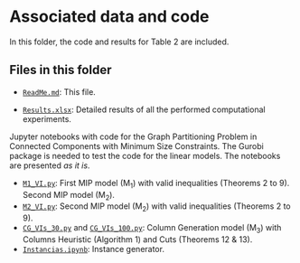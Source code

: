 # Associated data and code

In this folder, the code and results for Table 2 are included.

## Files in this folder

* [`ReadMe.md`](ReadMe.md): This file.

* [`Results.xlsx`](Results.xlsx): Detailed results of all the performed computational experiments.

Jupyter notebooks with code for the Graph Partitioning Problem in Connected Components with Minimum Size Constraints. The Gurobi package is needed to test the code for the linear models. The notebooks are presented _as it is_.

* [`M1_VI.py`](M1_VI.py): First MIP model (M<sub>1</sub>) with valid inequalities (Theorems 2 to 9).
 Second MIP model (M<sub>2</sub>).
* [`M2_VI.py`](M2_VI.py): Second MIP model (M<sub>2</sub>) with valid inequalities (Theorems 2 to 9).
* [`CG_VIs_30.py`](CG_VIs_30.py) and [`CG_VIs_100.py`](CG_VIs_100.py): Column Generation model (M<sub>3</sub>) with Columns Heuristic (Algorithm 1) and Cuts (Theorems 12 & 13).
* [`Instancias.ipynb`](Instancias.ipynb): Instance generator.

